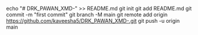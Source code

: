 echo "# DRK_PAWAN_XMD-" >> README.md
git init
git add README.md
git commit -m "first commit"
git branch -M main
git remote add origin https://github.com/kaveesha5/DRK_PAWAN_XMD-.git
git push -u origin main
